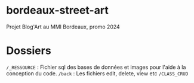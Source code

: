 # bordeaux-street-art
Projet Blog'Art au MMI Bordeaux, promo 2024



# Dossiers
`/_RESSOURCE` : Fichier sql des bases de données et images pour l'aide à la conception du code.
`/back` : Les fichiers edit, delete, view etc
`/CLASS_CRUD`
